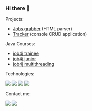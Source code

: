 ### Hi there 👋

Projects:

- [Jobs grabber](https://github.com/s-manannikov/job4j_grabber) (HTML parser)
- [Tracker](https://github.com/s-manannikov/job4j_tracker) (console CRUD application)

Java Courses:
- [job4j trainee](https://github.com/s-manannikov/job4j_elementary)
- [job4j junior](https://github.com/s-manannikov/job4j_design)
- [job4j multithreading](https://github.com/s-manannikov/job4j_threads)

Technologies:

![](https://img.shields.io/badge/-Java_SE-black?style=plastic&logo=java)
![](https://img.shields.io/badge/-Git-black?style=plastic&logo=git)
![](https://img.shields.io/badge/-PostgreSQL-black?style=plastic&logo=postgresql)
![](https://img.shields.io/badge/-Travis_CI-black?style=plastic&logo=travis)

Contact me:

[![](https://img.shields.io/badge/-telegram-blue?style=plastic&logo=telegram)](https://t.me/n50u1)
[![](https://img.shields.io/badge/-linkedin-blue?style=plastic&logo=linkedin)](https://www.linkedin.com/in/sergey-manannikov-42a631205)
